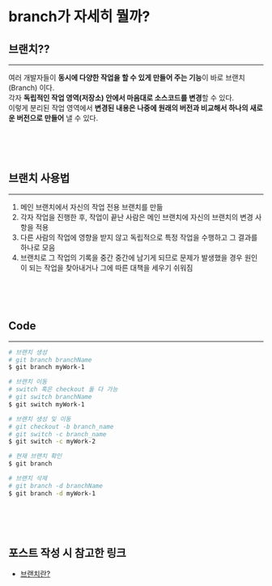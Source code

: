 # branch가 자세히 뭘까?

## 브랜치??
***
여러 개발자들이 **동시에 다양한 작업을 할 수 있게 만들어 주는 기능**이 바로 브랜치(Branch) 이다.  
각자 **독립적인 작업 영역(저장소) 안에서 마음대로 소스코드를 변경**할 수 있다.  
이렇게 분리된 작업 영역에서 **변경된 내용은 나중에 원래의 버전과 비교해서 하나의 새로운 버전으로 만들어** 낼 수 있다.

<div style="height: 50px;"></div>

## 브랜치 사용법
***
1. 메인 브랜치에서 자신의 작업 전용 브랜치를 만듦
2. 각자 작업을 진행한 후, 작업이 끝난 사람은 메인 브랜치에 자신의 브랜치의 변경 사항을 적용
3. 다른 사람의 작업에 영향을 받지 않고 독립적으로 특정 작업을 수행하고 그 결과를 하나로 모음
4. 브랜치로 그 작업의 기록을 중간 중간에 남기게 되므로 문제가 발생했을 경우 원인이 되는 작업을 찾아내거나 그에 따른 대책을 세우기 쉬워짐

<div style="height: 50px;"></div>

## Code
***
~~~bash
# 브랜치 생성
# git branch branchName
$ git branch myWork-1

# 브랜치 이동
# switch 혹은 checkout 둘 다 가능
# git switch branchName
$ git switch myWork-1

# 브랜치 생성 및 이동
# git checkout -b branch_name
# git switch -c branch_name
$ git switch -c myWork-2

# 현재 브랜치 확인
$ git branch

# 브랜치 삭제
# git branch -d branchName
$ git branch -d myWork-1
~~~

<div style="height: 50px;"></div>

## 포스트 작성 시 참고한 링크
- [브랜치란?](https://backlog.com/git-tutorial/kr/stepup/stepup1_1.html)
